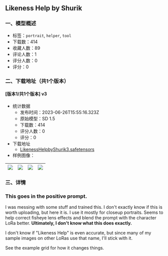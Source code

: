 ## Likeness Help by Shurik
### 一、模型概述

- 标签：`portrait`, `helper`, `tool`
- 下载数：414
- 收藏人数：89
- 评论人数：1
- 评分人数：0
- 评分：0

### 二、下载地址（共1个版本）

#### [版本1/共1个版本] v3

- 统计数据
  - 发布时间：2023-06-26T15:55:16.323Z
  - 原始模型：SD 1.5
  - 下载数：414
  - 评分人数：0
  - 评分：0
- 下载地址
  - [LikenessHelpbyShurik3.safetensors](https://civitai.com/api/download/models/103408)
- 样例图像：

| <img src="https://image.civitai.com/xG1nkqKTMzGDvpLrqFT7WA/de726368-d6c9-4122-846a-a6195e9b1309/width=450/1278884.jpeg" /> | <img src="https://image.civitai.com/xG1nkqKTMzGDvpLrqFT7WA/0a2c67ec-22fd-4ac1-9078-2767e56c261d/width=450/1297952.jpeg" /> | <img src="https://image.civitai.com/xG1nkqKTMzGDvpLrqFT7WA/d4e23baa-d934-4d88-a037-4ae009cdcf16/width=450/1297953.jpeg" /> | <img src="https://image.civitai.com/xG1nkqKTMzGDvpLrqFT7WA/dac64d76-6cad-4878-8fe1-25f84401c8de/width=450/1297261.jpeg" /> |
| ---- | ---- | ---- | ---- |


### 三、详情
<h3 id="heading-99">This goes in the <strong>positive prompt</strong>.</h3><p>I was messing with some stuff and trained this. I don't exactly know if this is worth uploading, but here it is. I use it mostly for closeup portraits. Seems to help correct fisheye lens effects and blend the prompt with the character LoRa better. <strong>Ultimately, I don't know what this does exactly.</strong></p><p>I don't know if "Likeness Help" is even accurate, but since many of my sample images on other LoRas use that name, I'll stick with it.</p><p>See the example grid for how it changes things.</p>